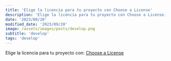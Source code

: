 ```yaml
---
title: 'Elige la licencia para tu proyecto con Choose a License'
description: 'Elige la licencia para tu proyecto con Choose a License.'
date: '2023/09/20'
modified_date: '2023/09/20'
image: /assets/images/posts/develop.png
subtitle: 'develop'
tags: 'develop'
---
```


Elige la licencia para tu proyecto con: [Choose a License](https://choosealicense.com/)
